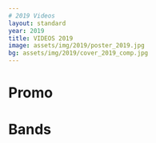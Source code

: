 ```yaml
---
# 2019 Videos
layout: standard
year: 2019
title: VIDEOS 2019
image: assets/img/2019/poster_2019.jpg
bg: assets/img/2019/cover_2019_comp.jpg
---
```


<h1>Promo</h1>
<h1>Bands</h1>
<!-- {% assign general = page.videos.general %}
{% assign bands = page.videos.bands %}

<h1>Promo</h1>
{% for item in general %}
    {{ item.link }}
{% endfor %}

<h1>Bands</h1>
{% for item in bands %}
    {{ item.link }}
{% endfor %} -->